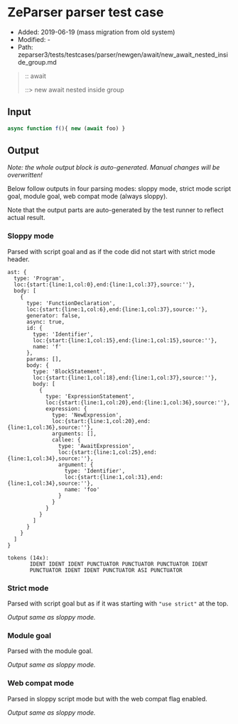 # ZeParser parser test case

- Added: 2019-06-19 (mass migration from old system)
- Modified: -
- Path: zeparser3/tests/testcases/parser/newgen/await/new_await_nested_inside_group.md

> :: await
>
> ::> new await nested inside group

## Input

`````js
async function f(){ new (await foo) }
`````

## Output

_Note: the whole output block is auto-generated. Manual changes will be overwritten!_

Below follow outputs in four parsing modes: sloppy mode, strict mode script goal, module goal, web compat mode (always sloppy).

Note that the output parts are auto-generated by the test runner to reflect actual result.

### Sloppy mode

Parsed with script goal and as if the code did not start with strict mode header.

`````
ast: {
  type: 'Program',
  loc:{start:{line:1,col:0},end:{line:1,col:37},source:''},
  body: [
    {
      type: 'FunctionDeclaration',
      loc:{start:{line:1,col:6},end:{line:1,col:37},source:''},
      generator: false,
      async: true,
      id: {
        type: 'Identifier',
        loc:{start:{line:1,col:15},end:{line:1,col:15},source:''},
        name: 'f'
      },
      params: [],
      body: {
        type: 'BlockStatement',
        loc:{start:{line:1,col:18},end:{line:1,col:37},source:''},
        body: [
          {
            type: 'ExpressionStatement',
            loc:{start:{line:1,col:20},end:{line:1,col:36},source:''},
            expression: {
              type: 'NewExpression',
              loc:{start:{line:1,col:20},end:{line:1,col:36},source:''},
              arguments: [],
              callee: {
                type: 'AwaitExpression',
                loc:{start:{line:1,col:25},end:{line:1,col:34},source:''},
                argument: {
                  type: 'Identifier',
                  loc:{start:{line:1,col:31},end:{line:1,col:34},source:''},
                  name: 'foo'
                }
              }
            }
          }
        ]
      }
    }
  ]
}

tokens (14x):
       IDENT IDENT IDENT PUNCTUATOR PUNCTUATOR PUNCTUATOR IDENT
       PUNCTUATOR IDENT IDENT PUNCTUATOR ASI PUNCTUATOR
`````

### Strict mode

Parsed with script goal but as if it was starting with `"use strict"` at the top.

_Output same as sloppy mode._

### Module goal

Parsed with the module goal.

_Output same as sloppy mode._

### Web compat mode

Parsed in sloppy script mode but with the web compat flag enabled.

_Output same as sloppy mode._
